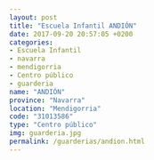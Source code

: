 ```yaml
---
layout: post
title: "Escuela Infantil ANDIÓN"
date: 2017-09-20 20:57:05 +0200
categories:
- Escuela Infantil
- navarra
- mendigorria
- Centro público
- guarderia
name: "ANDIÓN"
province: "Navarra"
location: "Mendigorria"
code: "31013586"
type: "Centro público"
img: guarderia.jpg
permalink: /guarderias/andion.html
---
```

